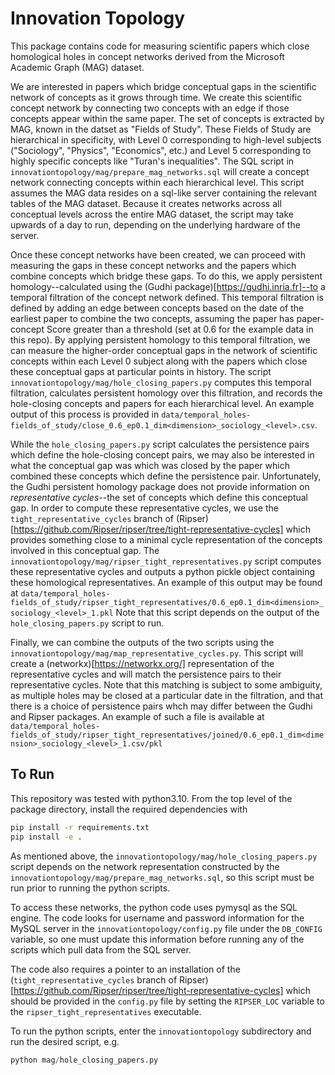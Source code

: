 # Innovation Topology

This package contains code for measuring scientific papers which close homological holes in concept networks derived 
from the Microsoft Academic Graph (MAG) dataset.

We are interested in papers which bridge conceptual gaps in the scientific network of concepts as it grows through time. 
We create this scientific concept network by connecting two concepts with an edge if those concepts appear within the 
same paper.
The set of concepts is extracted by MAG, known in the datset as "Fields of Study". 
These Fields of Study are hierarchical in specificity, with Level 0 corresponding to high-level subjects ("Sociology", "Physics", "Economics", etc.) and Level 5 corresponding to highly specific concepts like "Turan's inequalities". 
The SQL script in `innovationtopology/mag/prepare_mag_networks.sql` will create a concept network connecting concepts within each hierarchical level. 
This script assumes the MAG data resides on a sql-like server containing the relevant tables of the MAG dataset. 
Because it creates networks across all conceptual levels across the entire MAG dataset, the script may take upwards of a day to 
run, depending on the underlying hardware of the server. 

Once these concept networks have been created, we can proceed with measuring the gaps in these concept networks and the papers which combine concepts which bridge these gaps. 
To do this, we apply persistent homology--calculated using the (Gudhi package)[https://gudhi.inria.fr]--to a temporal filtration of the concept network defined. 
This temporal filtration is defined by adding an edge between concepts based on the date of the earliest paper to combine the two concepts, assuming the paper has paper-concept Score greater than a threshold (set at 0.6 for the example data in this repo). 
By applying persistent homology to this temporal filtration, we can measure the higher-order conceptual gaps in the network of scientific concepts within each Level 0 subject along with the papers which close these conceptual gaps at particular points in history.
The script `innovationtopology/mag/hole_closing_papers.py` computes this temporal filtration, calculates persistent homology over this filtration, and records the hole-closing concepts and papers for each hierarchical level. 
An example output of this process is provided in `data/temporal_holes-fields_of_study/close_0.6_ep0.1_dim<dimension>_sociology_<level>.csv`. 

While the `hole_closing_papers.py` script calculates the persistence pairs which define the hole-closing concept pairs, we 
may also be interested in what the conceptual gap was which was closed by the paper which combined these concepts which define the persistence pair. 
Unfortunately, the Gudhi persistent homology package does not provide information on _representative cycles_--the set of concepts which define this conceptual gap. 
In order to compute these representative cycles, we use the `tight_representative_cycles` branch of (Ripser)[https://github.com/Ripser/ripser/tree/tight-representative-cycles] which provides something close to a minimal cycle representation of the concepts involved in this conceptual gap. 
The `innovationtopology/mag/ripser_tight_representatives.py` script computes these representative cycles and outputs a python pickle object containing these homological representatives. 
An example of this output may be found at `data/temporal_holes-fields_of_study/ripser_tight_representatives/0.6_ep0.1_dim<dimension>_sociology_<level>_1.pkl`
Note that this script depends on the output of the `hole_closing_papers.py` script to run. 

Finally, we can combine the outputs of the two scripts using the `innovationtopology/mag/map_representative_cycles.py`. 
This script will create a (networkx)[https://networkx.org/] representation of the representative cycles and will match the persistence pairs to their representative cycles. 
Note that this matching is subject to some ambiguity, as multiple holes may be closed at a particular date in the filtration, and that there is a choice of persistence pairs whch may differ between the Gudhi and Ripser packages. 
An example of such a file is available at `data/temporal_holes-fields_of_study/ripser_tight_representatives/joined/0.6_ep0.1_dim<dimension>_sociology_<level>_1.csv/pkl`

## To Run

This repository was tested with python3.10.
From the top level of the package directory, install the required dependencies with 

```bash
pip install -r requirements.txt
pip install -e .
```

As mentioned above, the `innovationtopology/mag/hole_closing_papers.py` script depends on the network representation 
constructed by the `innovationtopology/mag/prepare_mag_networks.sql`, so this script must be run prior to running the python scripts.

To access these networks, the python code uses pymysql as the SQL engine. 
The code looks for username and password information for the MySQL server in the `innovationtopology/config.py` file under 
the `DB_CONFIG` variable, so one must update this information before running any of the scripts which pull data from the SQL server.

The code also requires a pointer to an installation of the (`tight_representative_cycles` branch of Ripser)[https://github.com/Ripser/ripser/tree/tight-representative-cycles] 
which should be provided in the `config.py` file by setting the `RIPSER_LOC` variable to the `ripser_tight_representatives` executable. 

To run the python scripts, enter the `innovationtopology` subdirectory and run the desired script, e.g.
```python
python mag/hole_closing_papers.py
```
